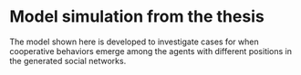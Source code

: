 # Model simulation from the thesis

The model shown here is developed to investigate cases for when cooperative behaviors emerge among the agents with different positions in the generated social networks.
